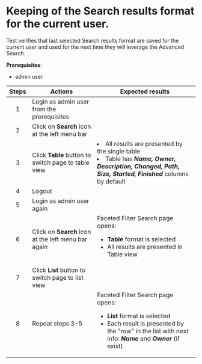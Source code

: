 # Keeping of the Search results format for the current user.

Test verifies that last selected Search results format are saved for the current user and used for the next time they will leverage the Advanced Search.

**Prerequisites**:

- admin user

| Steps | Actions | Expected results |
| :---: | --- | --- |
| 1 | Login as admin user from the prerequisites | |
| 2 | Click on **Search** icon at the left menu bar | |
| 3 | Click **Table** button to switch page to table view | <li>All results are presented by the single table</li><li>Table has ***Name, Owner, Description, Changed, Path, Size, Started, Finished*** columns by default </li>|
| 4 | Logout | |
| 5 | Login as admin user again | |
| 6 | Click on **Search** icon at the left menu bar again | Faceted Filter Search page opens:<ul><li>**Table** format is selected</li><li>All results are presented in Table view </li>|
| 7 | Click **List** button to switch page to list view | |
| 8 | Repeat steps 3-5 | Faceted Filter Search page opens:<ul><li>**List** format is selected</li><li>Each result is presented by the "row" in the list with next info: ***Name*** and ***Owner*** (if exist) </li>|
